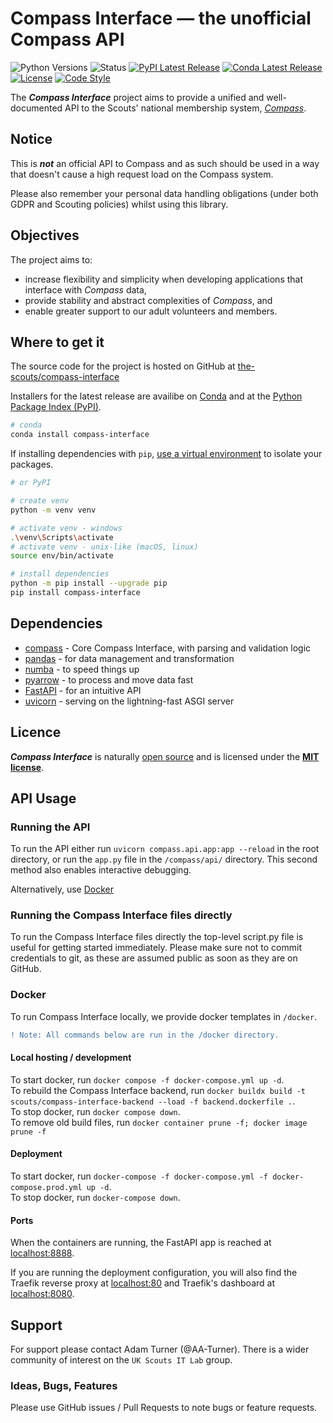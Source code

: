 # Compass Interface — the unofficial Compass API
![Python Versions](https://img.shields.io/pypi/pyversions/compass-interface.svg)
![Status](https://img.shields.io/pypi/status/compass-interface.svg)
[![PyPI Latest Release](https://img.shields.io/pypi/v/compass-interface.svg)](https://pypi.org/project/compass-interface/)
[![Conda Latest Release](https://img.shields.io/conda/vn/conda-forge/compass-interface.svg)](https://anaconda.org/conda-forge/compass-interface)
[![License](https://img.shields.io/pypi/l/compass-interface.svg)](https://github.com/the-scouts/compass-interface/blob/master/LICENSE)
[![Code Style](https://img.shields.io/badge/code%20style-black-000000.svg)](https://github.com/psf/black)

The ***Compass Interface*** project aims to provide a unified and 
well-documented API to the Scouts' national membership system, 
*[Compass](https://compass.scouts.org.uk)*.

## Notice

This is ***not*** an official API to Compass and as such should be used in a 
way that doesn't cause a high request load on the Compass system.

Please also remember your personal data handling obligations (under both GDPR 
and Scouting policies) whilst using this library.

## Objectives

The project aims to: 
 - increase flexibility and simplicity when developing applications that 
   interface with *Compass* data, 
 - provide  stability and abstract complexities of *Compass*, and 
 - enable greater support to our adult  volunteers and members.

## Where to get it

The source code for the project is hosted on GitHub at 
[the-scouts/compass-interface](https://github.com/the-scouts/compass-interface)

Installers for the latest release are availibe on
[Conda](https://anaconda.org/conda-forge/compass-interface/) and at the
[Python Package Index (PyPI)](https://pypi.org/project/compass-interface/).

```sh
# conda
conda install compass-interface
```

If installing dependencies with `pip`, 
[use a virtual environment](https://packaging.python.org/guides/installing-using-pip-and-virtual-environments/#creating-a-virtual-environment)
to isolate your packages. 

```sh
# or PyPI

# create venv
python -m venv venv

# activate venv - windows
.\venv\Scripts\activate
# activate venv - unix-like (macOS, linux)
source env/bin/activate 

# install dependencies
python -m pip install --upgrade pip
pip install compass-interface
```

## Dependencies

- [compass](https://github.com/the-scouts/compass-interface-core) - Core 
  Compass Interface, with parsing and validation logic
- [pandas](https://github.com/pandas-dev/pandas) - for data management and 
  transformation
- [numba](https://github.com/numba/numba) - to speed things up
- [pyarrow](https://github.com/apache/arrow/tree/master/python) - to process 
  and move data fast
- [FastAPI](https://github.com/tiangolo/FastAPI/) - for an intuitive API
- [uvicorn](https://github.com/encode/uvicorn) - serving on the lightning-fast 
  ASGI server 

## Licence

***Compass Interface*** is naturally 
[open source](https://github.com/the-scouts/compass-interface) and is 
licensed under the **[MIT license](https://choosealicense.com/licenses/mit/)**.

## API Usage

### Running the API

To run the API either run `uvicorn compass.api.app:app --reload` in the
root directory, or run the `app.py` file in the `/compass/api/` directory. This
second method also enables interactive debugging.

Alternatively, use [Docker](#Docker)

### Running the Compass Interface files directly

To run the Compass Interface files directly the top-level script.py file
is useful for getting started immediately. Please make sure not to commit
credentials to git, as these are assumed public as soon as they are on 
GitHub.

### Docker
To run Compass Interface locally, we provide docker templates in `/docker`.

```diff
! Note: All commands below are run in the /docker directory.
```

#### Local hosting / development

To start docker, run `docker compose -f docker-compose.yml up -d`.  
To rebuild the Compass Interface backend, run `docker buildx build -t scouts/compass-interface-backend --load -f backend.dockerfile .`.  
To stop docker, run `docker compose down`.  
To remove old build files, run `docker container prune -f; docker image prune -f`

#### Deployment

To start docker, run 
`docker-compose -f docker-compose.yml -f docker-compose.prod.yml up -d`.  
To stop docker, run `docker-compose down`.  

#### Ports

When the containers are running, the FastAPI app is reached at
[localhost:8888](http://localhost:8888). 

If you are running the deployment configuration, you will also find the Traefik 
reverse proxy at [localhost:80](http://localhost:80) and Traefik's dashboard at 
[localhost:8080](http://localhost:8080).

## Support

For support please contact Adam Turner (@AA-Turner). There is a wider
community of interest on the `UK Scouts IT Lab` group.

### Ideas, Bugs, Features

Please use GitHub issues / Pull Requests to note bugs or feature requests.
